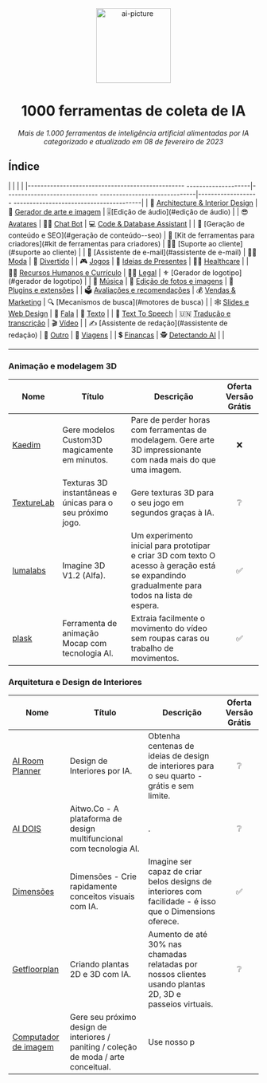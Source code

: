 <div align="center">
     <img width="150" alt="ai-picture" src="https://github.com/yousefebrahimi0/1000-AI-collection-tools/blob/main/DALL%C2%B7E-generated-picture.png " />
<!-- ![ai-picture](https://github.com/yousefebrahimi0/1000-AI-collection-tools/blob/main/DALL%C2%B7E-generated-picture.png) -->
     <h1>1000 ferramentas de coleta de IA</h1>
     <i>Mais de 1.000 ferramentas de inteligência artificial alimentadas por IA</i>
     <br />
     <i>categorizado e atualizado em 08 de fevereiro de 2023 </i>
     <br />
</div>


## Índice

| | | |
|------------------------------------------------- --------------------|----------------------------- ------------------------------|------------------- ----------------------------------------|
| 🏯 [Architecture & Interior Design](#architecture--interior-design) | 🌄 [Gerador de arte e imagem](#art--image-generator) | 🎚[Edição de áudio](#edição de áudio) |
| 😎 [Avatares](#avatars) | 🤖💬 [Chat Bot](#chat-bot) | 💻 [Code & Database Assistant](#code--database-assistant) |
| 📠 [Geração de conteúdo e SEO](#geração de conteúdo--seo) | 🧰 [Kit de ferramentas para criadores](#kit de ferramentas para criadores) | 👨‍💻 [Suporte ao cliente](#suporte ao cliente) |
| 📧 [Assistente de e-mail](#assistente de e-mail) | 👩‍🎤 [Moda](#fashion) | 🤪 [Divertido](#diversão) |
| 🎮 [Jogos](#jogos) | 🎁 [Ideias de Presentes](#ideias-presentes) | 👩‍⚕️ [Healthcare](#healthcare) |
| 👩‍💼 [Recursos Humanos e Currículo](#human-resources--currículo) | 👩‍⚖️ [Legal](#legal) | ⚜️ [Gerador de logotipo](#gerador de logotipo) |
| 🎼 [Música](#música) | 📸 [Edição de fotos e imagens](#photo--image-editing) | 🔌 [Plugins e extensões](#plugins--extensions) |
| 🗳 [Avaliações e recomendações](#avaliações--recomendações) | 💰 [Vendas & Marketing](#vendas--marketing) | 🔍 [Mecanismos de busca](#motores de busca) |
| 🕸 [Slides e Web Design](#slides--web-design) | 📢 [Fala](#fala) | 📝 [Texto](#texto) |
| 📝 [Text To Speech](#text-to-speech) | 🇺🇳 [Tradução e transcrição](#translation--transcript) | 🎬 [Vídeo](#vídeo) |
| ✍️ [Assistente de redação](#assistente de redação) | 💁 [Outro](#outro) | 🛫 [Viagens](#viajar) |
| 💲 [Finanças](#finanças) | 🕵️ [Detectando AI](#detecting-ai) | |

---

### Animação e modelagem 3D
| Nome | Título | Descrição | Oferta Versão Grátis |
|---|---|---|:---:|
| [Kaedim](http://www.kaedim3d.com) | Gere modelos Custom3D magicamente em minutos. | Pare de perder horas com ferramentas de modelagem. Gere arte 3D impressionante com nada mais do que uma imagem. | :x: |
| [TextureLab](http://www.texturelab.xyz) | Texturas 3D instantâneas e únicas para o seu próximo jogo. | Gere texturas 3D para o seu jogo em segundos graças à IA. | :grey_question: |
| [lumalabs](https://captures.lumalabs.ai/imagine) | Imagine 3D V1.2 (Alfa). | Um experimento inicial para prototipar e criar 3D com texto O acesso à geração está se expandindo gradualmente para todos na lista de espera. | :white_check_mark: |
| [plask](https://plask.ai/) | Ferramenta de animação Mocap com tecnologia AI. | Extraia facilmente o movimento do vídeo sem roupas caras ou trabalho de movimentos. | :white_check_mark: |


### Arquitetura e Design de Interiores
| Nome | Título | Descrição | Oferta Versão Grátis |
|---|---|---|:---:|
| [AI Room Planner](http://airoomplanner.com) | Design de Interiores por IA. | Obtenha centenas de ideias de design de interiores para o seu quarto - grátis e sem limite. | :grey_question: |
| [AI DOIS](http://aitwo.co/) | Aitwo.Co - A plataforma de design multifuncional com tecnologia AI. | . | :grey_question: |
| [Dimensões](http://www.dimensions.ink) | Dimensões - Crie rapidamente conceitos visuais com IA. | Imagine ser capaz de criar belos designs de interiores com facilidade - é isso que o Dimensions oferece. | :white_check_mark: |
| [Getfloorplan](http://getfloorplan.com) | Criando plantas 2D e 3D com IA. | Aumento de até 30% nas chamadas relatadas por nossos clientes usando plantas 2D, 3D e passeios virtuais. | :grey_question: |
| [Computador de imagem](http://image.computer) | Gere seu próximo design de interiores / paniting / coleção de moda / arte conceitual. | Use nosso p
